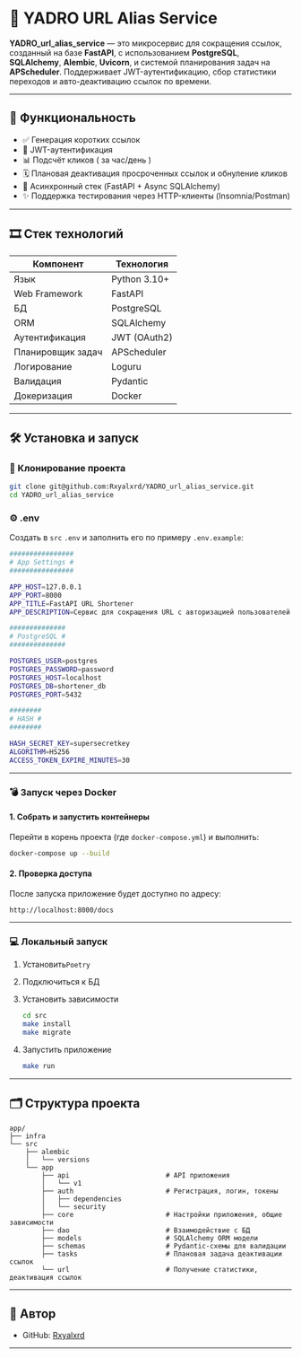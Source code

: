 # 🔗 YADRO URL Alias Service

**YADRO\_url\_alias\_service** — это микросервис для сокращения ссылок, созданный на базе **FastAPI**, с использованием **PostgreSQL**, **SQLAlchemy**, **Alembic**, **Uvicorn**, и системой планирования задач на **APScheduler**. Поддерживает JWT-аутентификацию, сбор статистики переходов и авто-деактивацию ссылок по времени.

---

## 🚀 Функциональность

* ✅ Генерация коротких ссылок
* 🔐 JWT-аутентификация
* 📊 Подсчёт кликов ( за час/день )
* 🗓️ Плановая деактивация просроченных ссылок и обнуление кликов
* 🧠 Асинхронный стек (FastAPI + Async SQLAlchemy)
* ✨ Поддержка тестирования через HTTP-клиенты (Insomnia/Postman)

---

## 🎞️ Стек технологий

| Компонент         | Технология   |
| ----------------- | ------------ |
| Язык              | Python 3.10+ |
| Web Framework     | FastAPI      |
| БД                | PostgreSQL   |
| ORM               | SQLAlchemy   |
| Аутентификация    | JWT (OAuth2) |
| Планировщик задач | APScheduler  |
| Логирование       | Loguru       |
| Валидация         | Pydantic     |
| Докеризация       | Docker       |

---

## 🛠️ Установка и запуск

### 🔧 Клонирование проекта

```bash
git clone git@github.com:Rxyalxrd/YADRO_url_alias_service.git
cd YADRO_url_alias_service
```

### ⚙️ .env

Создать в `src` `.env` и заполнить его по примеру `.env.example`:

```bash
################
# App Settings #
################

APP_HOST=127.0.0.1                                                     # Хост, на котором запускается приложение
APP_PORT=8000                                                          # Порт, на котором запускается приложение
APP_TITLE=FastAPI URL Shortener                                        # Название вашего приложения
APP_DESCRIPTION=Сервис для сокращения URL с авторизацией пользователей # Описание приложения

##############
# PostgreSQL #
##############

POSTGRES_USER=postgres                                                 # Имя пользователя базы данных
POSTGRES_PASSWORD=password                                             # Пароль пользователя базы данных
POSTGRES_HOST=localhost                                                # Хост базы данных (например, db или localhost)
POSTGRES_DB=shortener_db                                               # Название базы данных
POSTGRES_PORT=5432                                                     # Порт базы данных PostgreSQL

########
# HASH #
########

HASH_SECRET_KEY=supersecretkey                                         # Секретный ключ для генерации токенов
ALGORITHM=HS256                                                        # Алгоритм шифрования JWT
ACCESS_TOKEN_EXPIRE_MINUTES=30                                         # Время жизни токена в минутах
```

---

### 💣 Запуск через Docker

#### 1. Собрать и запустить контейнеры

Перейти в корень проекта (где `docker-compose.yml`) и выполнить:

```bash
docker-compose up --build
```

#### 2. Проверка доступа

После запуска приложение будет доступно по адресу:

```
http://localhost:8000/docs
```

---

### 💻 Локальный запуск

1. Установить`Poetry`
2. Подключиться к БД
3. Установить зависимости
   ```bash
   cd src
   make install
   make migrate
   ```
4. Запустить приложение

   ```bash
   make run
   ```

---

## 🗂️ Структура проекта

```
app/
├── infra
└── src
    ├── alembic
    │   └── versions
    └── app
        ├── api                        # API приложения
        │   └── v1
        ├── auth                       # Регистрация, логин, токены
        │   ├── dependencies
        │   └── security
        ├── core                       # Настройки приложения, общие зависимости
        ├── dao                        # Взаимодействие с БД
        ├── models                     # SQLAlchemy ORM модели
        ├── schemas                    # Pydantic-схемы для валидации
        ├── tasks                      # Плановая задача деактивации ссылок
        └── url                        # Получение статистики, деактивация ссылок
```

---

## 📘 Автор

* GitHub: [Rxyalxrd](https://github.com/Rxyalxrd)

---
